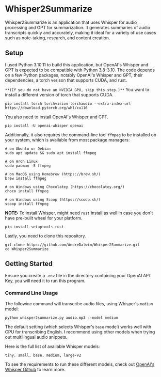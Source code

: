 # Whisper2Summarize

Whisper2Summarize is an application that uses Whisper for audio processing and GPT for summarization. It generates summaries of audio transcripts quickly and accurately, making it ideal for a variety of use cases such as note-taking, research, and content creation.

## Setup

I used Python 3.10.11 to build this application, but OpenAI's Whisper and GPT is expected to be compatible with Python 3.8-3.10. The code depends on a few Python packages, notably OpenAI's Whisper and GPT, their dependencies, a torch verison that supports CUDA, and rust.

`**(If you do not have an NVIDIA GPU, skip this step.)**` You want to install a different version of torch that supports CUDA.

```
pip install torch torchvision torchaudio --extra-index-url https://download.pytorch.org/whl/cu116
```

You also need to install OpenAI's Whisper and GPT.

```
pip install -U openai-whisper openai
```

Additionally, it also requires the command-line tool `ffmpeg` to be installed on your system, which is available from most package managers:

```
# on Ubuntu or Debian
sudo apt update && sudo apt install ffmpeg

# on Arch Linux
sudo pacman -S ffmpeg

# on MacOS using Homebrew (https://brew.sh/)
brew install ffmpeg

# on Windows using Chocolatey (https://chocolatey.org/)
choco install ffmpeg

# on Windows using Scoop (https://scoop.sh/)
scoop install ffmpeg
```

**NOTE:** To install Whisper, might need `rust` install as well in case you don't have pre-built wheel for your platform.

```
pip install setuptools-rust
```

Lastly, you need to clone this repository.

```
git clone https://github.com/AndreDalwin/Whisper2Summarize.git
cd Whisper2Summarize
```

## Getting Started

Ensure you create a `.env` file in the directory containing your OpenAI API Key, you will need it to run this program.

### Command Line Usage

The followinc command will transcribe audio files, using Whisper's `medium` model:

```shell
python whisper2summarize.py audio.mp3 --model medium
```

The default setting (which selects Whisper's `base` model) works well with CPU for transcribing English. I recommend using other models when trying out multilingual audio snippets.

Here is the full list of available Whisper models:

```
tiny, small, base, medium, large-v2
```

To see the requirements to run these different models, check out [OpenAI's Whisper Github](https://github.com/openai/whisper#available-models-and-languages) to learn more.
